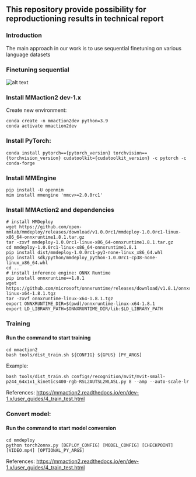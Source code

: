 ## This repository provide possibility for reproductioning results in technical report

### Introduction
The main approach in our work is to use sequential finetuning on various language datasets
### Finetuning sequential
![alt text](https://i.imgur.com/DkgCqpV.png)
### Install MMaction2 dev-1.x

Create new environment:
```
conda create -n mmaction2dev python=3.9
conda activate mmaction2dev
```

### Install PyTorch:
```
conda install pytorch=={pytorch_version} torchvision=={torchvision_version} cudatoolkit={cudatoolkit_version} -c pytorch -c conda-forge
```
### Install MMEngine
```
pip install -U openmim
mim install mmengine 'mmcv>=2.0.0rc1'
```
### Install MMAction2 and dependencies
```
# install MMDeploy
wget https://github.com/open-mmlab/mmdeploy/releases/download/v1.0.0rc1/mmdeploy-1.0.0rc1-linux-x86_64-onnxruntime1.8.1.tar.gz
tar -zxvf mmdeploy-1.0.0rc1-linux-x86_64-onnxruntime1.8.1.tar.gz
cd mmdeploy-1.0.0rc1-linux-x86_64-onnxruntime1.8.1
pip install dist/mmdeploy-1.0.0rc1-py3-none-linux_x86_64.whl
pip install sdk/python/mmdeploy_python-1.0.0rc1-cp38-none-linux_x86_64.whl
cd ..
# install inference engine: ONNX Runtime
pip install onnxruntime==1.8.1
wget https://github.com/microsoft/onnxruntime/releases/download/v1.8.1/onnxruntime-linux-x64-1.8.1.tgz
tar -zxvf onnxruntime-linux-x64-1.8.1.tgz
export ONNXRUNTIME_DIR=$(pwd)/onnxruntime-linux-x64-1.8.1
export LD_LIBRARY_PATH=$ONNXRUNTIME_DIR/lib:$LD_LIBRARY_PATH
```
### Training

#### Run the command to start training
```
cd mmaction2
bash tools/dist_train.sh ${CONFIG} ${GPUS} [PY_ARGS]
```
Example:
```
bash tools/dist_train.sh configs/recognition/mvit/mvit-small-p244_64x1x1_kinetics400-rgb-RSL2AUTSL2WLASL.py 8 --amp --auto-scale-lr
```
References: https://mmaction2.readthedocs.io/en/dev-1.x/user_guides/4_train_test.html

### Convert model:
#### Run the command to start model conversion
```
cd mmdeploy
python torch2onnx.py [DEPLOY_CONFIG] [MODEL_CONFIG] [CHECKPOINT] [VIDEO.mp4] [OPTIONAL_PY_ARGS]
```
References: https://mmaction2.readthedocs.io/en/dev-1.x/user_guides/4_train_test.html